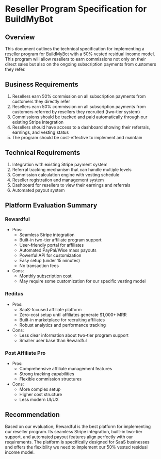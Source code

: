 # Reseller Program Specification for BuildMyBot

## Overview
This document outlines the technical specification for implementing a reseller program for BuildMyBot with a 50% vested residual income model. This program will allow resellers to earn commissions not only on their direct sales but also on the ongoing subscription payments from customers they refer.

## Business Requirements
1. Resellers earn 50% commission on all subscription payments from customers they directly refer
2. Resellers earn 50% commission on all subscription payments from customers referred by resellers they recruited (two-tier system)
3. Commissions should be tracked and paid automatically through our existing Stripe integration
4. Resellers should have access to a dashboard showing their referrals, earnings, and vesting status
5. The program should be cost-effective to implement and maintain

## Technical Requirements
1. Integration with existing Stripe payment system
2. Referral tracking mechanism that can handle multiple levels
3. Commission calculation engine with vesting schedule
4. Reseller registration and management system
5. Dashboard for resellers to view their earnings and referrals
6. Automated payout system

## Platform Evaluation Summary

### Rewardful
- Pros:
  - Seamless Stripe integration
  - Built-in two-tier affiliate program support
  - User-friendly portal for affiliates
  - Automated PayPal/Wise mass payouts
  - Powerful API for customization
  - Easy setup (under 15 minutes)
  - No transaction fees
- Cons:
  - Monthly subscription cost
  - May require some customization for our specific vesting model

### Reditus
- Pros:
  - SaaS-focused affiliate platform
  - Zero-cost setup until affiliates generate $1,000+ MRR
  - Built-in marketplace for recruiting affiliates
  - Robust analytics and performance tracking
- Cons:
  - Less clear information about two-tier program support
  - Smaller user base than Rewardful

### Post Affiliate Pro
- Pros:
  - Comprehensive affiliate management features
  - Strong tracking capabilities
  - Flexible commission structures
- Cons:
  - More complex setup
  - Higher cost structure
  - Less modern UI/UX

## Recommendation
Based on our evaluation, Rewardful is the best platform for implementing our reseller program. Its seamless Stripe integration, built-in two-tier support, and automated payout features align perfectly with our requirements. The platform is specifically designed for SaaS businesses and offers the flexibility we need to implement our 50% vested residual income model.